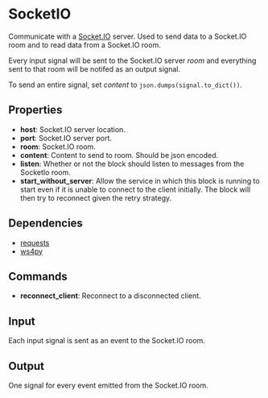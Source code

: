 SocketIO
===========

Communicate with a [Socket.IO](http://socket.io/) server. Used to send data to a Socket.IO room and to read data from a Socket.IO room.

Every input signal will be sent to the Socket.IO server *room* and everything sent to that room will be notifed as an output signal.

To send an entire signal, set *content* to `json.dumps(signal.to_dict())`.

Properties
--------------

-   **host**: Socket.IO server location.
-   **port**: Socket.IO server port.
-   **room**: Socket.IO room.
-   **content**: Content to send to room. Should be json encoded.
-   **listen**: Whether or not the block should listen to messages from the SocketIo room.
-   **start_without_server**: Allow the service in which this block is running to start even if it is unable to connect to the client initially. The block will then try to reconnect given the retry strategy.


Dependencies
----------------

-   [requests](https://pypi.python.org/pypi/requests/)
-   [ws4py](https://pypi.python.org/pypi/ws4py)

Commands
----------------
-   **reconnect_client**: Reconnect to a disconnected client. 

Input
-------
Each input signal is sent as an event to the Socket.IO room.

Output
---------
One signal for every event emitted from the Socket.IO room.
